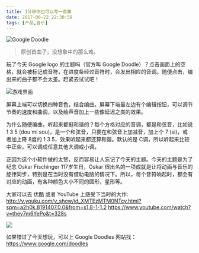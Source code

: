 ```yaml
---
title: 1分钟你也可以写一首曲
date: 2017-06-22 22:30:59
tags: [产品,音乐]
---
```

![Google Doodle](https://i.imgur.com/0Z6BYaX.png)

> 原创首曲子，没想象中的那么难。

玩了今天 Google logo 的主题吗（官方叫 Google Doodle）？点击画面上的空格，就会被标记成音符，在进度条经过音符时，会发出相应的音调。随便点击，编出来的曲子都不会太差。赶紧去试试吧！


![游戏界面](https://i.imgur.com/UUFRT6m.png)


屏幕上端可以切换四种音色，结合编曲。屏幕下端最左边有个编辑按钮，可以调节节奏的速度和曲调，以及给声音加上一些像延迟之类的效果。

为什么随便编曲，听起来都挺和谐的？每个方格对应的音调，都是和弦音，比如说 1 3 5 (dou mi sou)，是一个和弦音，只要在和弦音上加减音，加上个 7 (si)，或者加上降 8度的 1 3 5，效果听起来都还算和谐。默认的是 C调，所以听起来比较中正些，可以调成任意其他大调或小调。

正因为这个小软件做的太赞，反而容易让人忘记了今天的主题。今天的主题是为了纪念 Oskar  Fischinger 117岁生日，Oskar 很出名的一项成就是让将动画与音乐的旋律同步，特别是在当时没有借助电脑的情况下。所以，每个音符响起时，都会有对应的动画，有各种颜色大小不同的圆形，星形等。

大家可以去 优酷 或者 YouTube 上感受下当时的大作:
http://v.youku.com/v_show/id_XMTEzMTM0NTcy.html?spm=a2h0k.8191407.0.0&from=s1.8-1-1.2
https://www.youtube.com/watch?v=they7m6YePo&t=328s

![](https://i.imgur.com/DEFkkdc.png)

如果错过了今天想玩，可以上 Google Doodles 网站找：
https://www.google.com/doodles
